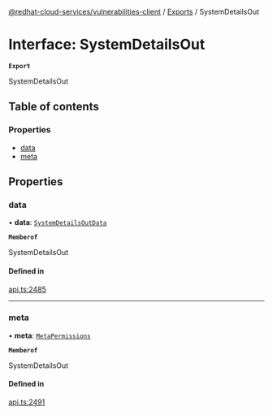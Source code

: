[@redhat-cloud-services/vulnerabilities-client](../README.md) / [Exports](../modules.md) / SystemDetailsOut

# Interface: SystemDetailsOut

**`Export`**

SystemDetailsOut

## Table of contents

### Properties

- [data](SystemDetailsOut.md#data)
- [meta](SystemDetailsOut.md#meta)

## Properties

### data

• **data**: [`SystemDetailsOutData`](SystemDetailsOutData.md)

**`Memberof`**

SystemDetailsOut

#### Defined in

[api.ts:2485](https://github.com/RedHatInsights/javascript-clients/blob/main/packages/vulnerabilities/api.ts#L2485)

___

### meta

• **meta**: [`MetaPermissions`](MetaPermissions.md)

**`Memberof`**

SystemDetailsOut

#### Defined in

[api.ts:2491](https://github.com/RedHatInsights/javascript-clients/blob/main/packages/vulnerabilities/api.ts#L2491)

